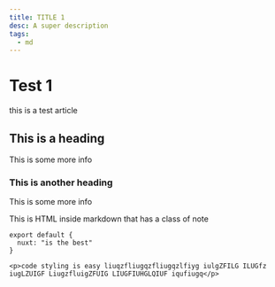 ```yaml
---
title: TITLE 1
desc: A super description
tags:
  - md
---
```


# Test 1

this is a test article

## This is a heading

This is some more info

### This is another heading

This is some more info

<div class="bg-blue-500 text-white p-4 mb-4">
  This is HTML inside markdown that has a class of note
</div>

<info-box>
  <template #info-box>
    This is a vue component inside markdown using slots
  </template>
</info-box>

```js[nuxt.config.js]
export default {
  nuxt: "is the best"
}
```
```html[my-first-blog-post.md]
<p>code styling is easy liuqzfliugqzfliugqzlfiyg iulgZFILG ILUGfz iugLZUIGF LiugzfluigZFUIG LIUGFIUHGLQIUF iqufiugq</p>
```
